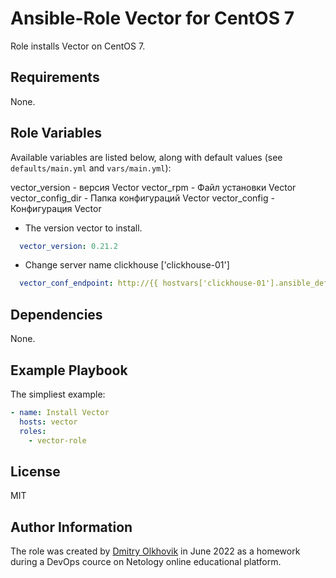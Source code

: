 Ansible-Role Vector for CentOS 7
=========

Role installs Vector on CentOS 7. 

Requirements
------------

None.

Role Variables
--------------

Available variables are listed below, along with default values (see `defaults/main.yml` and `vars/main.yml`):

vector_version - версия Vector
vector_rpm - Файл установки Vector
vector_config_dir - Папка конфигураций Vector
vector_config - Конфигурация Vector

* The version vector to install.
```yml
  vector_version: 0.21.2
```
* Change server name clickhouse ['clickhouse-01']
```yml
  vector_conf_endpoint: http://{{ hostvars['clickhouse-01'].ansible_default_ipv4.address }}:8123
```
Dependencies
------------

None.

Example Playbook
----------------

The simpliest example:
```yaml
- name: Install Vector
  hosts: vector
  roles:
    - vector-role
```

License
-------

MIT

Author Information
------------------

The role was created by [Dmitry Olkhovik](https://github.com/olkhovik) in June 2022 as a homework during a DevOps cource on Netology online educational platform.

